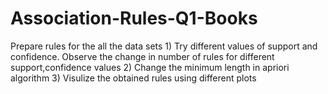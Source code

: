 # Association-Rules-Q1-Books
Prepare rules for the all the data sets  1) Try different values of support and confidence. Observe the change in number of rules for different support,confidence values 2) Change the minimum length in apriori algorithm 3) Visulize the obtained rules using different plots 
